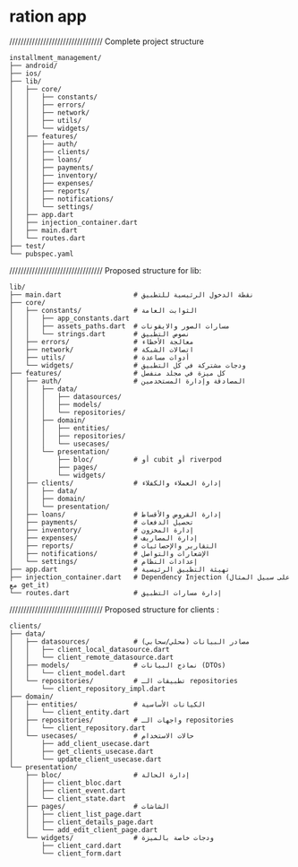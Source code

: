 # ration app
    
/////////////////////////////////
Complete project structure
    
    installment_management/
    ├── android/
    ├── ios/
    ├── lib/
    │   ├── core/
    │   │   ├── constants/
    │   │   ├── errors/
    │   │   ├── network/
    │   │   ├── utils/
    │   │   └── widgets/
    │   ├── features/
    │   │   ├── auth/
    │   │   ├── clients/
    │   │   ├── loans/
    │   │   ├── payments/
    │   │   ├── inventory/
    │   │   ├── expenses/
    │   │   ├── reports/
    │   │   ├── notifications/
    │   │   └── settings/
    │   ├── app.dart
    │   ├── injection_container.dart
    │   ├── main.dart
    │   └── routes.dart
    ├── test/
    └── pubspec.yaml
    
    
/////////////////////////////////
Proposed structure for lib:
    
    lib/
    ├── main.dart                  # نقطة الدخول الرئيسية للتطبيق
    ├── core/
    │   ├── constants/             # الثوابت العامة
    │   │   ├── app_constants.dart
    │   │   ├── assets_paths.dart  # مسارات الصور والايقونات
    │   │   └── strings.dart       # نصوص التطبيق
    │   ├── errors/                # معالجة الأخطاء
    │   ├── network/               # اتصالات الشبكة
    │   ├── utils/                 # أدوات مساعدة
    │   └── widgets/               # ودجات مشتركة في كل التطبيق
    ├── features/                  # كل ميزة في مجلد منفصل
    │   ├── auth/                  # المصادقة وإدارة المستخدمين
    │   │   ├── data/
    │   │   │   ├── datasources/
    │   │   │   ├── models/
    │   │   │   └── repositories/
    │   │   ├── domain/
    │   │   │   ├── entities/
    │   │   │   ├── repositories/
    │   │   │   └── usecases/
    │   │   └── presentation/
    │   │       ├── bloc/          # أو cubit أو riverpod
    │   │       ├── pages/
    │   │       └── widgets/
    │   ├── clients/               # إدارة العملاء والكفلاء
    │   │   ├── data/
    │   │   ├── domain/
    │   │   └── presentation/
    │   ├── loans/                 # إدارة القروض والأقساط
    │   ├── payments/              # تحصيل الدفعات
    │   ├── inventory/             # إدارة المخزون
    │   ├── expenses/              # إدارة المصاريف
    │   ├── reports/               # التقارير والإحصائيات
    │   ├── notifications/         # الإشعارات والتواصل
    │   └── settings/              # إعدادات النظام
    ├── app.dart                   # تهيئة التطبيق الرئيسية
    ├── injection_container.dart   # Dependency Injection (على سبيل المثال مع get_it)
    └── routes.dart                # إدارة مسارات التطبيق
    
    
    
/////////////////////////////////
Proposed structure for clients :
    
    clients/
    ├── data/
    │   ├── datasources/           # مصادر البيانات (محلي/سحابي)
    │   │   ├── client_local_datasource.dart
    │   │   └── client_remote_datasource.dart
    │   ├── models/                # نماذج البيانات (DTOs)
    │   │   └── client_model.dart
    │   └── repositories/          # تطبيقات الـ repositories
    │       └── client_repository_impl.dart
    ├── domain/
    │   ├── entities/              # الكيانات الأساسية
    │   │   └── client_entity.dart
    │   ├── repositories/          # واجهات الـ repositories
    │   │   └── client_repository.dart
    │   └── usecases/              # حالات الاستخدام
    │       ├── add_client_usecase.dart
    │       ├── get_clients_usecase.dart
    │       └── update_client_usecase.dart
    └── presentation/
        ├── bloc/                  # إدارة الحالة
        │   ├── client_bloc.dart
        │   ├── client_event.dart
        │   └── client_state.dart
        ├── pages/                 # الشاشات
        │   ├── client_list_page.dart
        │   ├── client_details_page.dart
        │   └── add_edit_client_page.dart
        └── widgets/               # ودجات خاصة بالميزة
            ├── client_card.dart
            └── client_form.dart
    
